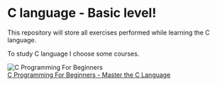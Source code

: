 # C language - Basic level!

This repository will store all exercises performed while learning the C language.

To study C language I choose some courses.

![C Programming For Beginners][1]  
[C Programming For Beginners - Master the C Language][2]



[1]:https://img-c.udemycdn.com/course/240x135/1467808_f8c0.jpg
[2]:https://www.udemy.com/course/c-programming-for-beginners-/  

